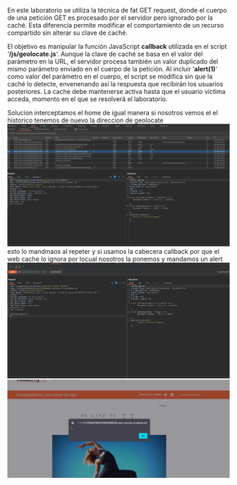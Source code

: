 En este laboratorio se utiliza la técnica de fat GET request, donde el cuerpo de una petición GET es procesado por el servidor pero ignorado por la caché. Esta diferencia permite modificar el comportamiento de un recurso compartido sin alterar su clave de caché.

El objetivo es manipular la función JavaScript **callback** utilizada en el script ‘**/js/geolocate.js**‘. Aunque la clave de caché se basa en el valor del parámetro en la URL, el servidor procesa también un valor duplicado del mismo parámetro enviado en el cuerpo de la petición. Al incluir ‘**alert(1)**‘ como valor del parámetro en el cuerpo, el script se modifica sin que la caché lo detecte, envenenando así la respuesta que recibirán los usuarios posteriores. La cache debe mantenerse activa hasta que el usuario víctima acceda, momento en el que se resolverá el laboratorio.

Solucion
interceptamos el home
de igual manera si nosotros vemos el el historico tenemos de nuevo la direccion de geolocate
![Pasted_image_20250821222043.png](/Imagenes/Pasted_image_20250821222043.png)
esto lo mandmaos al repeter y si usamos la cabecera callback por que el web cache lo ignora por locual nosotros la ponemos y mandamos un alert
![Pasted_image_20250821222243.png](/Imagenes/Pasted_image_20250821222243.png)
![Pasted_image_20250821222254.png](/Imagenes/Pasted_image_20250821222254.png)
